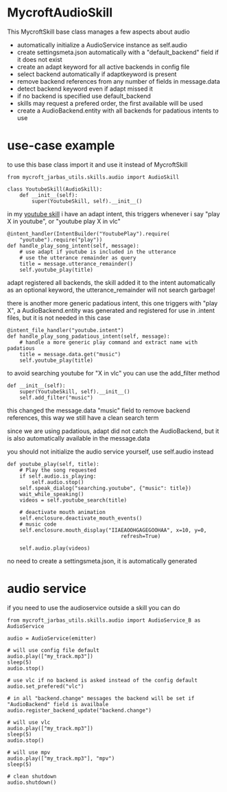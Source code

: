 # MycroftAudioSkill

This MycroftSkill base class manages a few aspects about audio

* automatically initialize a AudioService instance as self.audio
* create settingsmeta.json automatically with a "default_backend" field if it does not exist
* create an adapt keyword for all active backends in config file
* select backend automatically if adaptkeyword is present
* remove backend references from any number of fields in message.data
* detect backend keyword even if adapt missed it
* if no backend is specified use default_backend
* skills may request a prefered order, the first available will be used
* create a AudioBackend.entity with all backends for padatious intents to use

# use-case example

to use this base class import it and use it instead of MycroftSkill

    from mycroft_jarbas_utils.skills.audio import AudioSkill

    class YoutubeSkill(AudioSkill):
        def __init__(self):
            super(YoutubeSkill, self).__init__()

in my [youtube skill](https://github.com/JarbasAl/skill-youtube-play) i have an adapt intent, this triggers whenever i say
"play X in youtube", or "youtube play X in vlc"

    @intent_handler(IntentBuilder("YoutubePlay").require(
        "youtube").require("play"))
    def handle_play_song_intent(self, message):
        # use adapt if youtube is included in the utterance
        # use the utterance remainder as query
        title = message.utterance_remainder()
        self.youtube_play(title)

adapt registered all backends, the skill added it to the intent
automatically as an optional keyword, the utterance_remainder will not search
garbage!

there is another more generic padatious intent, this one triggers with "play
X", a AudioBackend.entity was generated and registered for use in .intent
files, but it is not needed in this case

    @intent_file_handler("youtube.intent")
    def handle_play_song_padatious_intent(self, message):
        # handle a more generic play command and extract name with padatious
        title = message.data.get("music")
        self.youtube_play(title)


to avoid searching youtube for "X in vlc" you can use the add_filter method

    def __init__(self):
        super(YoutubeSkill, self).__init__()
        self.add_filter("music")

this changed the message.data "music" field to remove backend references, this way we still have a clean search term

since we are using padatious, adapt did not catch the AudioBackend, but it is also automatically available in the message.data

you should not initialize the audio service yourself, use self.audio instead

    def youtube_play(self, title):
        # Play the song requested
        if self.audio.is_playing:
            self.audio.stop()
        self.speak_dialog("searching.youtube", {"music": title})
        wait_while_speaking()
        videos = self.youtube_search(title)

        # deactivate mouth animation
        self.enclosure.deactivate_mouth_events()
        # music code
        self.enclosure.mouth_display("IIAEAOOHGAGEGOOHAA", x=10, y=0,
                                         refresh=True)

        self.audio.play(videos)

no need to create a settingsmeta.json, it is automatically generated


# audio service

if you need to use the audioservice outside a skill you can do

    from mycroft_jarbas_utils.skills.audio import AudioService_B as AudioService

    audio = AudioService(emitter)

    # will use config file default
    audio.play(["my_track.mp3"])
    sleep(5)
    audio.stop()

    # use vlc if no backend is asked instead of the config default
    audio.set_prefered("vlc")

    # in all "backend.change" messages the backend will be set if "AudioBackend" field is availbale
    audio.register_backend_update("backend.change")

    # will use vlc
    audio.play(["my_track.mp3"])
    sleep(5)
    audio.stop()

    # will use mpv
    audio.play(["my_track.mp3"], "mpv")
    sleep(5)

    # clean shutdown
    audio.shutdown()

